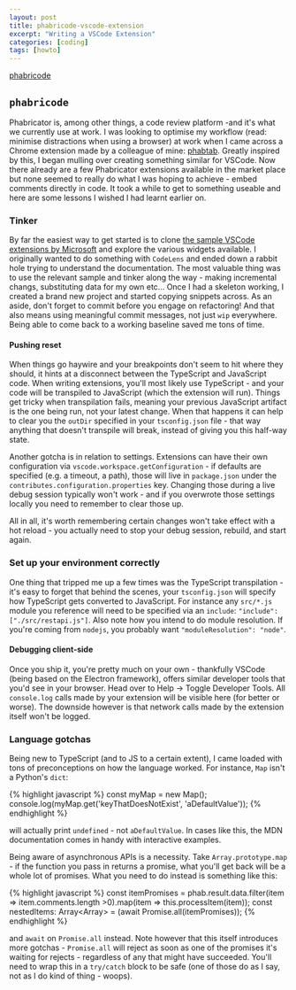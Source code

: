 ```yaml
---
layout: post
title: phabricode-vscode-extension
excerpt: "Writing a VSCode Extension"
categories: [coding]
tags: [howto]
---
```


[phabricode](https://github.com/hudson-trading/phabricode)

## `phabricode` ##

Phabricator is, among other things, a code review platform -and it's what we currently use at work. I was looking to optimise my workflow (read: minimise distractions when using a browser) at work when I came across a Chrome extension made by a colleague of mine: [phabtab](https://github.com/sdutoit/phabtab). Greatly inspired by this, I began mulling over creating something similar for VSCode. Now there already are a few Phabricator extensions available in the market place but none seemed to really do what I was hoping to achieve - embed comments directly in code. It took a while to get to something useable and here are some lessons I wished I had learnt earlier on.

### Tinker ###

By far the easiest way to get started is to clone [the sample VSCode extensions by Microsoft](https://github.com/Microsoft/vscode-extension-samples) and explore the various widgets available. I originally wanted to do something with `CodeLens` and ended down a rabbit hole trying to understand the documentation. The most valuable thing was to use the relevant sample and tinker along the way - making incremental changs, substituting data for my own etc... Once I had a skeleton working, I created a brand new project and started copying snippets across. As an aside, don't forget to commit before you engage on refactoring! And that also means using meaningful commit messages, not just `wip` everywhere. Being able to come back to a working baseline saved me tons of time.

#### Pushing reset ####

When things go haywire and your breakpoints don't seem to hit where they should, it hints at a disconnect between the TypeScript and JavaScript code. When writing extensions, you'll most likely use TypeScript - and your code will be transpiled to JavaScript (which the extension will run). Things get tricky when transpilation fails, meaning your previous JavaScript artifact is the one being run, not your latest change. When that happens it can help to clear you the `outDir` specified in your `tsconfig.json` file - that way anything that doesn't transpile will break, instead of giving you this half-way state.

Another gotcha is in relation to settings. Extensions can have their own configuration via `vscode.workspace.getConfiguration` - if defaults are specified (e.g. a timeout, a path), those will live in `package.json` under the `contributes.configuration.properties` key. Changing those during a live debug session typically won't work - and if you overwrote those settings locally you need to remember to clear those up.
 
All in all, it's worth remembering certain changes won't take effect with a hot reload - you actually need to stop your debug session, rebuild, and start again.

### Set up your environment correctly ###

One thing that tripped me up a few times was the TypeScript transpilation - it's easy to forget that behind the scenes, your `tsconfig.json` will specify how TypeScript gets converted to JavaScript. For instance any `src/*.js` module you reference will need to be specified via an `include`: `"include": ["./src/restapi.js"]`. Also note how you intend to do module resolution. If you're coming from `nodejs`, you probably want `"moduleResolution": "node"`.

#### Debugging client-side ####

Once you ship it, you're pretty much on your own - thankfully VSCode (being based on the Electron framework), offers similar developer tools that you'd see in your browser. Head over to Help -> Toggle Developer Tools. All `console.log` calls made by your extension will be visible here (for better or worse). The downside however is that network calls made by the extension itself won't be logged.


### Language gotchas ###

Being new to TypeScript (and to JS to a certain extent), I came loaded with tons of preconceptions on how the language worked. For instance, `Map` isn't a Python's `dict`:

{% highlight javascript %}
const myMap = new Map();
console.log(myMap.get('keyThatDoesNotExist', 'aDefaultValue'));
{% endhighlight %}

will actually print `undefined` - not `aDefaultValue`. In cases like this, the MDN documentation comes in handy with interactive examples.

Being aware of asynchronous APIs is a necessity. Take `Array.prototype.map` - if the function you pass in returns a promise, what you'll get back will be a whole lot of promises. What you need to do instead is something like this:

{% highlight javascript %}
const itemPromises = phab.result.data.filter(item => item.comments.length >0).map(item => this.processItem(item));
const nestedItems: Array<Array<CommentWrapper>> = (await Promise.all(itemPromises));
{% endhighlight %}

and `await` on `Promise.all` instead. Note however that this itself introduces more gotchas - `Promise.all` will reject as soon as one of the promises it's waiting for rejects - regardless of any that might have succeeded. You'll need to wrap this in a `try/catch` block to be safe (one of those do as I say, not as I do kind of thing - woops).
